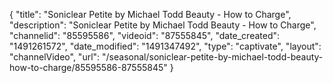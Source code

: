 {
    "title": "Soniclear Petite by Michael Todd Beauty - How to Charge",
    "description": "Soniclear Petite by Michael Todd Beauty - How to Charge",
    "channelid": "85595586",
    "videoid": "87555845",
    "date_created": "1491261572",
    "date_modified": "1491347492",
    "type": "captivate",
    "layout": "channelVideo",
    "url": "\/seasonal\/soniclear-petite-by-michael-todd-beauty-how-to-charge\/85595586-87555845"
}